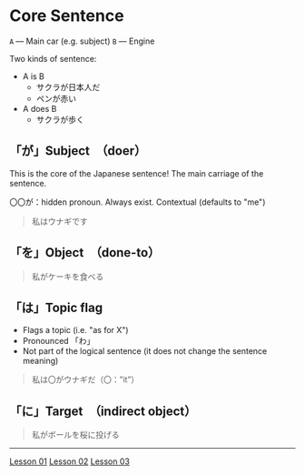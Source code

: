 # Core Sentence

`A` — Main car (e.g. subject)
`B` — Engine

Two kinds of sentence:
- A is B
	- サクラが日本人だ
	- ペンが赤い
- A does B
	- サクラが歩く

## 「が」Subject　（doer）

This is the core of the Japanese sentence! The main carriage of the sentence.

 〇〇が：hidden pronoun. Always exist. Contextual (defaults to "me")
 
 > 私はウナギです
 
 ## 「を」Object　（done-to）
 
> 私がケーキを食べる

## 「は」Topic flag

- Flags a topic (i.e. "as for X")
- Pronounced 「わ」
- Not part of the logical sentence (it does not change the sentence meaning)

> 私は〇がウナギだ（〇：”it”）

## 「に」Target　（indirect object）

> 私がボールを桜に投げる

----
[Lesson 01](https://youtu.be/pSvH9vH60Ig?list=PLg9uYxuZf8x_A-vcqqyOFZu06WlhnypWj)
[Lesson 02](https://youtu.be/P3n8n0u3LHA?list=PLg9uYxuZf8x_A-vcqqyOFZu06WlhnypWj)
[Lesson 03](https://youtu.be/U9_T4eObNXg?list=PLg9uYxuZf8x_A-vcqqyOFZu06WlhnypWj)


